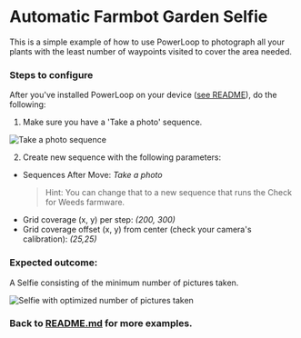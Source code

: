 # Automatic Farmbot Garden Selfie

This is a simple example of how to use PowerLoop to photograph all your plants with the least number of waypoints visited to cover the area needed.

### Steps to configure

After you've installed PowerLoop on your device ([see README](README.md)), do the following:

1. Make sure you have a 'Take a photo' sequence.

![Take a photo sequence](http://i.imgur.com/hl6Gk2t.png)

2. Create new sequence with the following parameters:
- Sequences After Move: *Take a photo*
    > Hint: You can change that to a new sequence that runs the Check for Weeds farmware.
- Grid coverage (x, y) per step: *(200, 300)*
- Grid coverage offset (x, y) from center (check your camera's calibration): *(25,25)*

### Expected outcome:

A Selfie consisting of the minimum number of pictures taken.

![Selfie with optimized number of pictures taken](http://i.imgur.com/X3mU555.png)

### Back to [README.md](README.md) for more examples.